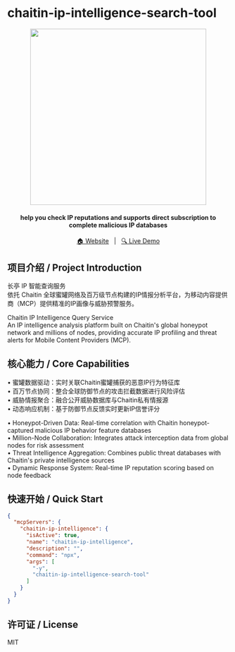# chaitin-ip-intelligence-search-tool
<p align="center">
  <img src="https://rivers-collie.oss-accelerate.aliyuncs.com/cyber-wiki-prod/image/a1f5a962a797d045d8190def53f79666.png" width="400" />
</p>

<h4 align="center">
  help you check IP reputations and supports direct subscription to complete malicious IP databases  
</h4>

<p align="center">
  <a target="_blank" href="https://ly.safepoint.cloud/HTogt8r">🏠 Website</a> &nbsp; | &nbsp;
  <a target="_blank" href="https://ly.safepoint.cloud/PLMm29N">🔍 Live Demo</a>
</p>

## 项目介绍 / Project Introduction

长亭 IP 智能查询服务  
依托 Chaitin 全球蜜罐网络及百万级节点构建的IP情报分析平台，为移动内容提供商（MCP）提供精准的IP画像与威胁预警服务。 

Chaitin IP Intelligence Query Service  
An IP intelligence analysis platform built on Chaitin's global honeypot network and millions of nodes, providing accurate IP   profiling and threat alerts for Mobile Content Providers (MCP).  

## 核心能力 / Core Capabilities

• 蜜罐数据驱动：实时关联Chaitin蜜罐捕获的恶意IP行为特征库  
• 百万节点协同：整合全球防御节点的攻击拦截数据进行风险评估  
• 威胁情报聚合：融合公开威胁数据库与Chaitin私有情报源  
• 动态响应机制：基于防御节点反馈实时更新IP信誉评分  

• Honeypot-Driven Data: Real-time correlation with Chaitin honeypot-captured malicious IP behavior feature databases  
• Million-Node Collaboration: Integrates attack interception data from global nodes for risk assessment  
• Threat Intelligence Aggregation: Combines public threat databases with Chaitin's private intelligence sources  
• Dynamic Response System: Real-time IP reputation scoring based on node feedback  

## 快速开始 / Quick Start
```json
{
  "mcpServers": {
    "chaitin-ip-intelligence": {
      "isActive": true,
      "name": "chaitin-ip-intelligence",
      "description": "",
      "command": "npx",
      "args": [
        "-y",
        "chaitin-ip-intelligence-search-tool"
      ]
    }
  }
}
```

## 许可证 / License
MIT
